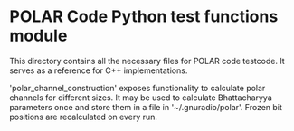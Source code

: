 POLAR Code Python test functions module
===========

This directory contains all the necessary files for POLAR code testcode.
It serves as a reference for C++ implementations.

'polar_channel_construction' exposes functionality to calculate polar channels for different sizes.
It may be used to calculate Bhattacharyya parameters once and store them in a file in '~/.gnuradio/polar'.
Frozen bit positions are recalculated on every run.